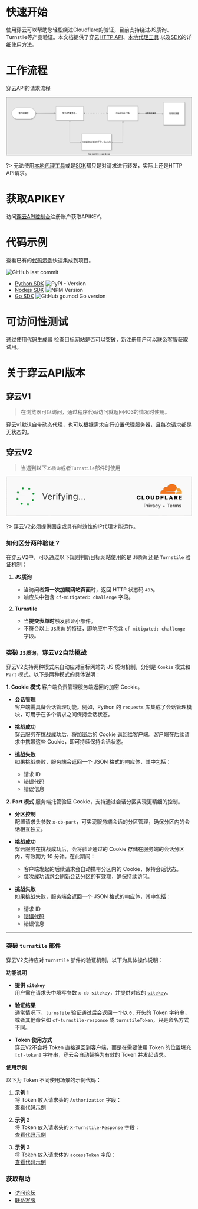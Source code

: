 # 快速开始

>
使用穿云可以帮助您轻松绕过Cloudflare的验证，目前支持绕过JS质询、Turnstile等产品验证。本文档提供了穿云[HTTP API](/zh-cn/request_parameters)、[本地代理工具](/zh-cn/proxy_tools)
以及[SDK](/zh-cn/quickstart?id=代码示例)的详细使用方法。

# 工作流程

穿云API的请求流程

![cloudbypass_api_fc.svg](img/cloudbypass_api_fc.svg)

?> 无论使用[本地代理工具](/zh-cn/proxy_tools)或是[SDK](/zh-cn/quickstart?id=代码示例)都只是对请求进行转发，实际上还是HTTP
API请求。

# 获取APIKEY

访问[穿云API控制台](https://console.cloudbypass.com/#/api/)注册账户获取APIKEY。

# 代码示例

查看已有的[代码示例](https://github.com/cloudbypass/example)快速集成到项目。

![GitHub last commit](https://img.shields.io/github/last-commit/cloudbypass/example ":no-zoom")

* [Python SDK](/zh-cn/python_sdk) ![PyPI - Version](https://img.shields.io/pypi/v/cloudbypass ":no-zoom")
* [Nodejs SDK](/zh-cn/nodejs_sdk) ![NPM Version](https://img.shields.io/npm/v/cloudbypass-sdk ":no-zoom")
* [Go SDK](/zh-cn/golang_sdk) ![GitHub go.mod Go version](https://img.shields.io/github/go-mod/go-version/cloudbypass/golang-sdk ":no-zoom")

# 可访问性测试

通过使用[代码生成器](https://console.cloudbypass.com/#/code-generator)
检查目标网站是否可以突破，新注册用户可以[联系客服](https://t.me/cloudbypasscom)获取试用。

# 关于穿云API版本

## 穿云V1

> 在浏览器可以访问，通过程序代码访问就返回403的情况时使用。

穿云v1默认自带动态代理，也可以根据需求自行设置代理服务器，且每次请求都是无状态的。

## 穿云V2

> 当遇到以下`JS质询`或者`Turnstile`部件时使用

![turnstile.png](img%2Fturnstile.gif ":no-zoom :size=350")

?> 穿云V2必须提供固定或具有时效性的IP代理才能运作。

### 如何区分两种验证？

在穿云V2中，可以通过以下规则判断目标网站使用的是 `JS质询` 还是 `Turnstile` 验证机制：

1. **JS质询**
    - 当访问者**第一次加载网站页面**时，返回 HTTP 状态码 `403`。
    - 响应头中包含 `cf-mitigated: challenge` 字段。

2. **Turnstile**
    - 当**提交表单时**触发验证小部件。
    - 不符合以上 `JS质询` 的特征，即响应中不包含 `cf-mitigated: challenge` 字段。

### 突破 `JS质询`，穿云V2自动挑战

穿云V2支持两种模式来自动应对目标网站的 JS 质询机制，分别是 `Cookie` 模式和 `Part` 模式。以下是两种模式的具体说明：

**1. Cookie 模式**
客户端负责管理服务端返回的加密 Cookie。

- **会话管理**  
  客户端需具备会话管理功能。例如，Python 的 `requests` 库集成了会话管理模块，可用于在多个请求之间保持会话状态。

- **挑战成功**  
  穿云服务在挑战成功后，将加密后的 Cookie 返回给客户端。客户端在后续请求中携带这些 Cookie，即可持续保持会话状态。

- **挑战失败**  
  如果挑战失败，服务端会返回一个 JSON 格式的响应体，其中包括：
    - 请求 ID
    - [错误代码](/zh-cn/response_data?id=错误代码)
    - 错误信息

**2. Part 模式**
服务端托管验证 Cookie，支持通过会话分区实现更精细的控制。

- **分区控制**  
  配置请求头参数 `x-cb-part`，可实现服务端会话的分区管理，确保分区内的会话相互独立。

- **挑战成功**  
  穿云服务在挑战成功后，会将验证通过的 Cookie 存储在服务端的会话分区内，有效期为 10 分钟。在此期间：
    - 客户端发起的后续请求会自动携带分区内的 Cookie，保持会话状态。
    - 每次成功请求会刷新会话分区的有效期，确保持续访问。

- **挑战失败**  
  如果挑战失败，服务端会返回一个 JSON 格式的响应体，其中包括：
    - 请求 ID
    - [错误代码](/zh-cn/response_data?id=错误代码)
    - 错误信息

---

### 突破 `turnstile` 部件

穿云V2支持应对 `turnstile` 部件的验证机制。以下为具体操作说明：

**功能说明**

- **提供 `sitekey`**  
  用户需在请求头中填写参数 `x-cb-sitekey`，并提供对应的 [`sitekey`](/zh-cn/request_parameters?id=如何获取sitekey)。

- **验证结果**  
  通常情况下，`turnstile` 验证通过后会返回一个以 `0.` 开头的 Token 字符串，或者其他命名如 `cf-turnstile-response`
  或 `turnstileToken`，只是命名方式不同。

- **Token 使用方式**  
  穿云V2不会将 Token 直接返回到客户端，而是在需要使用 Token 的位置填充 `[cf-token]` 字符串，穿云会自动替换为有效的 Token
  并发起请求。

**使用示例**

以下为 Token 不同使用场景的示例代码：

1. **示例 1**  
   将 Token 放入请求头的 `Authorization` 字段：  
   [查看代码示例](https://github.com/cloudbypass/example/blob/main/code/com/berachain/faucet/artio/api_claim.py#L20)

2. **示例 2**  
   将 Token 放入请求头的 `X-Turnstile-Response` 字段：  
   [查看代码示例](https://github.com/cloudbypass/example/blob/main/code/com/joshsfrogs/login.py#L24)

3. **示例 3**  
   将 Token 放入请求体的 `accessToken` 字段：  
   [查看代码示例](https://github.com/cloudbypass/example/blob/main/code/com/cityline/api_otp.py#L22)

### 获取帮助

* [访问论坛](https://www.cloudbypass.com/blog/)
* [联系客服](https://t.me/cloudbypasscom)
